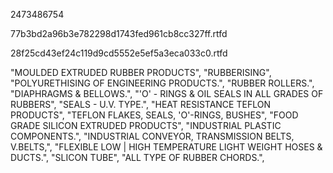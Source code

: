 2473486754

77b3bd2a96b3e782298d1743fed961cb8cc327ff.rtfd


28f25cd43ef24c119d9cd5552e5ef5a3eca033c0.rtfd



"MOULDED EXTRUDED RUBBER PRODUCTS",
"RUBBERISING",
"POLYURETHISING OF ENGINEERING PRODUCTS.",
"RUBBER ROLLERS.",
"DIAPHRAGMS & BELLOWS.",
"'O' - RINGS & OIL SEALS IN ALL GRADES OF RUBBERS",
"SEALS - U.V. TYPE.",
"HEAT RESISTANCE TEFLON PRODUCTS",
"TEFLON FLAKES, SEALS, 'O'-RINGS, BUSHES",
"FOOD GRADE SILICON EXTRUDED PRODUCTS",
"INDUSTRIAL PLASTIC COMPONENTS.",
"INDUSTRIAL CONVEYOR, TRANSMISSION BELTS, V.BELTS,",
"FLEXIBLE LOW | HIGH TEMPERATURE LIGHT WEIGHT HOSES & DUCTS.",
"SLICON TUBE",
"ALL TYPE OF RUBBER CHORDS.",

